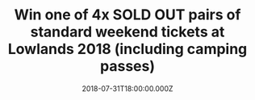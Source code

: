 ---
campaign-uuid: "c-64607203-f1c5-4f3a-be17-1ec82b8ebcdf"
type: "Competition"
category: "Music"
date: "2018-07-31T18:00:00.000Z"
end-date: "2018-08-04T23:59:00.000Z"
disable-form: false
is_promoted: false
has_entry_page: true
title: "Win one of 4x SOLD OUT pairs of standard weekend tickets at Lowlands 2018\
  \ (including camping passes)"
competition-description: "The Lowlands festival features heavyweight headliners, impressive\
  \ installations including the new armadillo featuring the renowned chimney stacks\
  \ and no less than twelve stages (among which a cinema and theatre), going by the\
  \ names of Alpha, Bravo, Heineken, Lima, Juliet, X-Ray, Echo.  \r\n<br /><br />\r\
  \nNME AAA readers: enter for an exclusive chance to win!"
hero-header: "Win 4x SOLD OUT pairs of standard weekend tickets at Lowlands 2018"
terms-confirmation: "N/A"
banner-img: "https://assets.expresslyapp.com/asset-3ddd9eaa-adb0-4197-b956-b4a91d549fbf.jpg"
logo-left-href: "http://www.globalpublicity.co.uk/"
logo-left-image: "https://assets.expresslyapp.com/asset-8e6e0b86-ce9d-414b-b4a7-1d54cd08a100.jpg"
logo-left-title: "Global Publicity"
bg-image-hero: "https://assets.expresslyapp.com/asset-0a6b613d-1e6c-4901-b2c8-aacbc37a74da.jpg"
bg-image-first: "https://assets.expresslyapp.com/asset-886095d7-aed6-4c8a-bf6f-e485d16e98f0.jpg"
bg-image-second: "https://assets.expresslyapp.com/asset-23e96c32-7836-4c12-9bc5-d494ed46c7e7.jpg"
bg-image-third: "https://assets.expresslyapp.com/asset-2cf7170e-54d3-46e0-81f5-c8a3d52ff93b.jpg"
section1-content: "A Campingflight To Lowlands Paradise is exactly what it promises\
  \ to be: a true backpacker’s Garden Of Eden and Holland’s most adventurous cultural\
  \ outdoor event, with an extensive program with over 250 acts offering only the\
  \ best in alternative music, film, theatre, comedy, visual arts literature and science."
section2-content: "<p>Amazing line-up, from headliners:</p>\r\n<p>Gorillaz, Kendrick\
  \ Lamar, N.E.R.D, The War On Drugs, Dua Lipa, James Bay </p>\r\n<p>To many more,\
  \ such as: Bonobo, Dropkick Murphys, Gavin James, Gogol Bordello, Grizzly Bear,\
  \ Jacob Banks, De Jeugd van Tegenwoordig, King Gizzard & The Lizard Wizard, Nick\
  \ Murphy. Nile Rodgers & Chic. Nils Frahm, Patti Smith, and many more!</p>"
section3-content: "The Lowlands festival features heavyweight headliners, impressive\
  \ installations including the new armadillo featuring the renowned chimney stacks\
  \ and no less than twelve stages (among which a cinema and theatre), going by the\
  \ names of Alpha, Bravo, Heineken, Lima, Juliet, X-Ray, Echo.  All stages are covered\
  \ too, so you can enjoy all the music and entertainment come rain or shine."
entry-title: "Win one of 4x SOLD OUT pairs of standard weekend tickets at Lowlands\
  \ 2018 (including camping passes)"
entry-content: "Enter below for a chance to win before 23:59 on August 4th 2018"
has-winner: false
prize-description: "One of 4x SOLD OUT pairs of standard weekend tickets at Lowlands\
  \ 2018 (including camping passes)"
prize-restrictions: "Any travel expenses are not included.\r\nEntrants also agree\
  \ Lowlands's T&C's: http://lowlands.nl/english/"
special-conditions: "Multiple entries are allowed up to one every day."
country-restrictions:
- "GB"
---